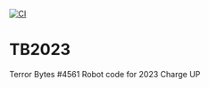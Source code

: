 [![CI](https://github.com/FRC4561TerrorBytes/TB2023/actions/workflows/main.yml/badge.svg)](https://github.com/FRC4561TerrorBytes/TB2023/actions/workflows/main.yml)
# TB2023
Terror Bytes #4561 Robot code for 2023 Charge UP 
